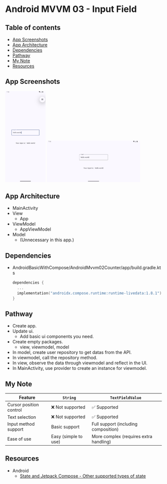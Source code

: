 <!-- omit in toc -->
# Android MVVM 03 - Input Field

<!-- omit in toc -->
## Table of contents

- [App Screenshots](#app-screenshots)
- [App Architecture](#app-architecture)
- [Dependencies](#dependencies)
- [Pathway](#pathway)
- [My Note](#my-note)
- [Resources](#resources)

## App Screenshots

<img src="../images/mvvm03_app_screenshot_01.png" alt="The App Architecture" width="130"/>

<img src="../images/mvvm03_app_screenshot_02.png" alt="The App Architecture" width="300"/>

## App Architecture

- MainActivity
- View
  - App
- ViewModel
  - AppViewModel
- Model
  - (Unnecessary in this app.)

## Dependencies

- AndroidBasicWithCompose/AndroidMvvm02Counter/app/build.gradle.kts

  ```kts
  dependencies {
    ...
    implementation("androidx.compose.runtime:runtime-livedata:1.8.1")
  }
  ```

## Pathway

- Create app.
- Update ui.
  - Add basic ui components you need.
- Create empty packages.
  - view, viewmodel, model
- In model, create user repository to get datas from the API.
- In viewmodel, call the repository method.
- In view, observe the data through viewmodel and reflect in the UI.
- In MainActivity, use provider to create an instance for viewmodel.

## My Note

| Feature                 | `String`             | `TextFieldValue`                       |
| ----------------------- | -------------------- | -------------------------------------- |
| Cursor position control | ❌ Not supported      | ✅ Supported                            |
| Text selection          | ❌ Not supported      | ✅ Supported                            |
| Input method support    | Basic support        | Full support (including composition)   |
| Ease of use             | Easy (simple to use) | More complex (requires extra handling) |

## Resources

- Android
  - [State and Jetpack Compose - Other supported types of state](https://developer.android.com/develop/ui/compose/state#use-other-types-of-state-in-jetpack-compose)
